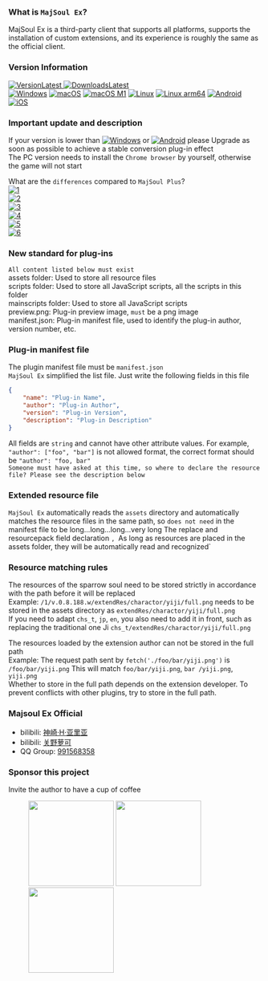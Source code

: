 ### What is `MajSoul Ex`?

MajSoul Ex is a third-party client that supports all platforms, supports the installation of custom extensions, and its experience is roughly the same as the official client.

### Version Information

[![VersionLatest](https://img.shields.io/github/release/moxcomic/majsoul-ex) ![DownloadsLatest](https://img.shields.io/github/downloads/moxcomic/majsoul-ex/latest/total)](https://github.com/moxcomic/majsoul-ex/releases/latest)  
[![Windows](https://img.shields.io/badge/Windows-1.0.49-ff69b4)](https://github.com/moxcomic/majsoul-ex/releases/latest) [![macOS](https://img.shields.io/badge/macOS-1.0.49-ff69b4)](https://github.com/moxcomic/majsoul-ex/releases/latest) [![macOS M1](https://img.shields.io/badge/macOS%20M1-1.0.49-ff69b4)](https://github.com/moxcomic/majsoul-ex/releases/latest) [![Linux](https://img.shields.io/badge/Linux-1.0.49-ff69b4)](https://github.com/moxcomic/majsoul-ex/releases/latest) [![Linux arm64](https://img.shields.io/badge/Linux%20arm64-1.0.49-ff69b4)](https://github.com/moxcomic/majsoul-ex/releases/latest) [![Android](https://img.shields.io/badge/Android-1.2.9-ff69b4)](https://github.com/moxcomic/majsoul-ex/releases/latest) [![iOS](https://img.shields.io/badge/iOS-3.2.0-ff69b4)](https://github.com/moxcomic/majsoul-ex/releases/latest)

### Important update and description

If your version is lower than [![Windows](https://img.shields.io/badge/Windows-1.0.33-ff69b4)](https://github.com/moxcomic/majsoul-ex/releases/latest) or [![Android](https://img.shields.io/badge/Android-1.2.2-ff69b4)](https://github.com/moxcomic/majsoul-ex/releases/latest) please Upgrade as soon as possible to achieve a stable conversion plug-in effect  
The PC version needs to install the `Chrome browser` by yourself, otherwise the game will not start

What are the `differences` compared to `MajSoul Plus`?  
[![1](https://img.shields.io/static/v1?label=New%20Concept&message=New%20concept,no%20longer%20distinguish%20mspe/mspm/mspr&color=ff69b4)](https://github.com/moxcomic/majsoul-ex/releases/latest)  
[![2](https://img.shields.io/static/v1?label=New%20Extension&message=More%20intuitive%20development,%20convenient%20for%20developers%20and%20users&color=ff69b4)](https://github.com/moxcomic/majsoul-ex/releases/latest)  
[![3](https://img.shields.io/static/v1?label=Faster%20Speed&message=New%20technology%20optimizes%20the%20loading%20speed,%20which%20is%20much%20faster%20than%20Majsoul%20Plus&color=ff69b4)](https://github.com/moxcomic/majsoul-ex/releases/latest)  
[![4](https://img.shields.io/static/v1?label=Better%20Performance&message=The%20software%20developed%20by%20Go%20and%20C%20far%20surpasses%20Majsoul%20Plus%20in%20performance%20and%20efficiency&color=ff69b4)](https://github.com/moxcomic/majsoul-ex/releases/latest)  
[![5](<https://img.shields.io/static/v1?label=New%20Kernel&message=The%20new%20mechanism%20can%20use%20the%20latest%20Chromium%2090%20kernel%20(Majsoul%20Plus%20uses%2078%20kernel)&color=ff69b4>)](https://github.com/moxcomic/majsoul-ex/releases/latest)  
[![6](https://img.shields.io/static/v1?label=Less%20Lag&message=The%20software%20developed%20by%20Go%20and%20C%20occupies%20less%20memory%20than%20Majsoul%20Plus%20developed%20by%20Electron.&color=ff69b4)](https://github.com/moxcomic/majsoul-ex/releases/latest)

### New standard for plug-ins

`All content listed below must exist`  
assets folder: Used to store all resource files  
scripts folder: Used to store all JavaScript scripts, all the scripts in this folder  
mainscripts folder: Used to store all JavaScript scripts  
preview.png: Plug-in preview image, `must` be a png image  
manifest.json: Plug-in manifest file, used to identify the plug-in author, version number, etc.

### Plug-in manifest file

The plugin manifest file must be `manifest.json`  
`MajSoul Ex` simplified the list file. Just write the following fields in this file

```JSON
{
    "name": "Plug-in Name",
    "author": "Plug-in Author",
    "version": "Plug-in Version",
    "description": "Plug-in Description"
}
```

All fields are `string` and cannot have other attribute values. For example, `"author": ["foo", "bar"]` is not allowed format, the correct format should be `"author": "foo, bar" `  
`Someone must have asked at this time, so where to declare the resource file? Please see the description below`

### Extended resource file

`MajSoul Ex` automatically reads the `assets` directory and automatically matches the resource files in the same path, so `does not need` in the manifest file to be long...long...long...very long The replace and resourcepack field declaration `, `As long as resources are placed in the assets folder, they will be automatically read and recognized`

### Resource matching rules

The resources of the sparrow soul need to be stored strictly in accordance with the path before it will be replaced  
Example: `/1/v.0.8.188.w/extendRes/charactor/yiji/full.png` needs to be stored in the assets directory as `extendRes/charactor/yiji/full.png`  
If you need to adapt `chs_t`, `jp`, `en`, you also need to add it in front, such as replacing the traditional one Ji `chs_t/extendRes/charactor/yiji/full.png`

The resources loaded by the extension author can not be stored in the full path  
Example: The request path sent by `fetch('./foo/bar/yiji.png')` is `/foo/bar/yiji.png` This will match `foo/bar/yiji.png`, `bar /yiji.png`, `yiji.png`  
Whether to store in the full path depends on the extension developer. To prevent conflicts with other plugins, try to store in the full path.

### Majsoul Ex Official

- bilibili: [神崎·H·亚里亚](https://space.bilibili.com/898411/)
- bilibili: [关野萝可](https://space.bilibili.com/612462792/)
- QQ Group: [991568358](https://jq.qq.com/?_wv=1027&k=3gaKRwqg)

### Sponsor this project

Invite the author to have a cup of coffee

<figure class="third">
    <img src="https://moxcomic.github.io/wechat.png" width=170>
    <img src="https://moxcomic.github.io/alipay.png" width=170>
    <img src="https://moxcomic.github.io/qq.png" width=170>
</figure>

